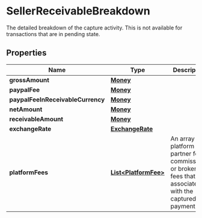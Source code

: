 

# SellerReceivableBreakdown

The detailed breakdown of the capture activity. This is not available for transactions that are in pending state.

## Properties

| Name | Type | Description | Notes |
|------------ | ------------- | ------------- | -------------|
|**grossAmount** | [**Money**](Money.md) |  |  |
|**paypalFee** | [**Money**](Money.md) |  |  [optional] |
|**paypalFeeInReceivableCurrency** | [**Money**](Money.md) |  |  [optional] |
|**netAmount** | [**Money**](Money.md) |  |  [optional] |
|**receivableAmount** | [**Money**](Money.md) |  |  [optional] |
|**exchangeRate** | [**ExchangeRate**](ExchangeRate.md) |  |  [optional] |
|**platformFees** | [**List&lt;PlatformFee&gt;**](PlatformFee.md) | An array of platform or partner fees, commissions, or brokerage fees that associated with the captured payment. |  [optional] |



